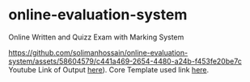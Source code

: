 # online-evaluation-system
Online Written and Quizz Exam with Marking System

https://github.com/solimanhossain/online-evaluation-system/assets/58604579/c441a469-2654-4480-a24b-f453fe20be7c
Youtube Link of Output [here](https://youtu.be/2hrAh0M9gd0)).
Core Template used link [here](https://github.com/sumitkumar1503/onlinequiz).
